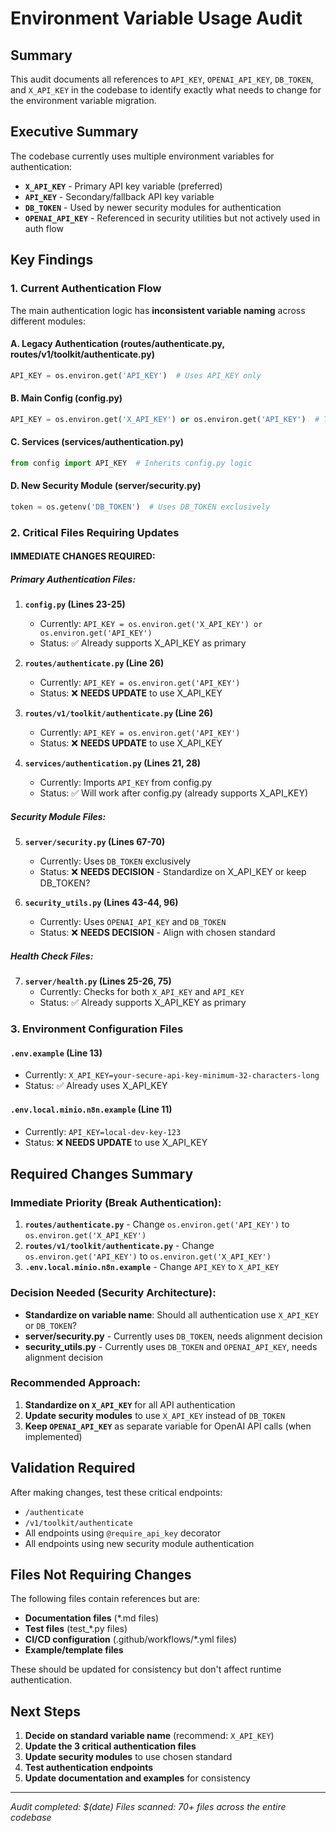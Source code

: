 # Environment Variable Usage Audit

## Summary
This audit documents all references to `API_KEY`, `OPENAI_API_KEY`, `DB_TOKEN`, and `X_API_KEY` in the codebase to identify exactly what needs to change for the environment variable migration.

## Executive Summary

The codebase currently uses multiple environment variables for authentication:
- **`X_API_KEY`** - Primary API key variable (preferred)
- **`API_KEY`** - Secondary/fallback API key variable
- **`DB_TOKEN`** - Used by newer security modules for authentication
- **`OPENAI_API_KEY`** - Referenced in security utilities but not actively used in auth flow

## Key Findings

### 1. Current Authentication Flow
The main authentication logic has **inconsistent variable naming** across different modules:

#### A. Legacy Authentication (routes/authenticate.py, routes/v1/toolkit/authenticate.py)
```python
API_KEY = os.environ.get('API_KEY')  # Uses API_KEY only
```

#### B. Main Config (config.py)
```python
API_KEY = os.environ.get('X_API_KEY') or os.environ.get('API_KEY')  # Tries X_API_KEY first, falls back to API_KEY
```

#### C. Services (services/authentication.py)
```python
from config import API_KEY  # Inherits config.py logic
```

#### D. New Security Module (server/security.py)
```python
token = os.getenv('DB_TOKEN')  # Uses DB_TOKEN exclusively
```

### 2. Critical Files Requiring Updates

#### **IMMEDIATE CHANGES REQUIRED:**

##### Primary Authentication Files:
1. **`config.py` (Lines 23-25)**
   - Currently: `API_KEY = os.environ.get('X_API_KEY') or os.environ.get('API_KEY')`
   - Status: ✅ Already supports X_API_KEY as primary

2. **`routes/authenticate.py` (Line 26)**
   - Currently: `API_KEY = os.environ.get('API_KEY')`
   - Status: ❌ **NEEDS UPDATE** to use X_API_KEY

3. **`routes/v1/toolkit/authenticate.py` (Line 26)**
   - Currently: `API_KEY = os.environ.get('API_KEY')`
   - Status: ❌ **NEEDS UPDATE** to use X_API_KEY

4. **`services/authentication.py` (Lines 21, 28)**
   - Currently: Imports `API_KEY` from config.py
   - Status: ✅ Will work after config.py (already supports X_API_KEY)

##### Security Module Files:
5. **`server/security.py` (Lines 67-70)**
   - Currently: Uses `DB_TOKEN` exclusively
   - Status: ❌ **NEEDS DECISION** - Standardize on X_API_KEY or keep DB_TOKEN?

6. **`security_utils.py` (Lines 43-44, 96)**
   - Currently: Uses `OPENAI_API_KEY` and `DB_TOKEN` 
   - Status: ❌ **NEEDS DECISION** - Align with chosen standard

##### Health Check Files:
7. **`server/health.py` (Lines 25-26, 75)**
   - Currently: Checks for both `X_API_KEY` and `API_KEY`
   - Status: ✅ Already supports X_API_KEY as primary

### 3. Environment Configuration Files

#### `.env.example` (Line 13)
- Currently: `X_API_KEY=your-secure-api-key-minimum-32-characters-long`
- Status: ✅ Already uses X_API_KEY

#### `.env.local.minio.n8n.example` (Line 11)
- Currently: `API_KEY=local-dev-key-123`
- Status: ❌ **NEEDS UPDATE** to use X_API_KEY

## Required Changes Summary

### Immediate Priority (Break Authentication):
1. **`routes/authenticate.py`** - Change `os.environ.get('API_KEY')` to `os.environ.get('X_API_KEY')`
2. **`routes/v1/toolkit/authenticate.py`** - Change `os.environ.get('API_KEY')` to `os.environ.get('X_API_KEY')`
3. **`.env.local.minio.n8n.example`** - Change `API_KEY` to `X_API_KEY`

### Decision Needed (Security Architecture):
- **Standardize on variable name**: Should all authentication use `X_API_KEY` or `DB_TOKEN`?
- **server/security.py** - Currently uses `DB_TOKEN`, needs alignment decision
- **security_utils.py** - Currently uses `DB_TOKEN` and `OPENAI_API_KEY`, needs alignment decision

### Recommended Approach:
1. **Standardize on `X_API_KEY`** for all API authentication
2. **Update security modules** to use `X_API_KEY` instead of `DB_TOKEN`
3. **Keep `OPENAI_API_KEY`** as separate variable for OpenAI API calls (when implemented)

## Validation Required

After making changes, test these critical endpoints:
- `/authenticate`
- `/v1/toolkit/authenticate`
- All endpoints using `@require_api_key` decorator
- All endpoints using new security module authentication

## Files Not Requiring Changes

The following files contain references but are:
- **Documentation files** (*.md files)
- **Test files** (test_*.py files) 
- **CI/CD configuration** (.github/workflows/*.yml files)
- **Example/template files**

These should be updated for consistency but don't affect runtime authentication.

## Next Steps

1. **Decide on standard variable name** (recommend: `X_API_KEY`)
2. **Update the 3 critical authentication files**
3. **Update security modules** to use chosen standard
4. **Test authentication endpoints**
5. **Update documentation and examples** for consistency

---
*Audit completed: $(date)*
*Files scanned: 70+ files across the entire codebase*
